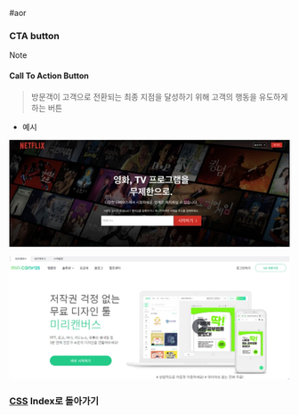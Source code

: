 #aor 
### CTA button
>[!note]
>#### Call To Action Button
>
>>방문객이 고객으로 전환되는 최종 지점을 달성하기 위해 고객의 행동을 유도하게 하는 버튼

- 예시

![](../../../Stuff/Image/Resources/CSS/Pasted%20image%2020230930144433.png)

![](../../../Stuff/Image/Resources/CSS/Pasted%20image%2020230930144507.png)

### [CSS](../../Dev-Index/CSS.md) Index로 돌아가기